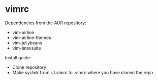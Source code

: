 # vimrc

Dependencies from the AUR repository:
+ vim-airline
+ vim-airline-themes
+ vim-jellybeans
+ vim-latexsuite

Install guide:
+ Clone repository
+ Make syslink from ~/.vimrc to .vimrc where you have cloned the repo
